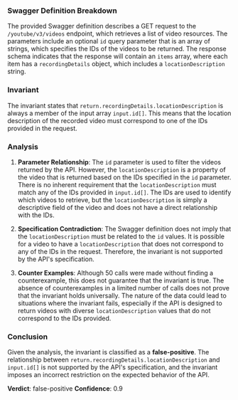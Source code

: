 ### Swagger Definition Breakdown
The provided Swagger definition describes a GET request to the `/youtube/v3/videos` endpoint, which retrieves a list of video resources. The parameters include an optional `id` query parameter that is an array of strings, which specifies the IDs of the videos to be returned. The response schema indicates that the response will contain an `items` array, where each item has a `recordingDetails` object, which includes a `locationDescription` string.

### Invariant
The invariant states that `return.recordingDetails.locationDescription` is always a member of the input array `input.id[]`. This means that the location description of the recorded video must correspond to one of the IDs provided in the request.

### Analysis
1. **Parameter Relationship**: The `id` parameter is used to filter the videos returned by the API. However, the `locationDescription` is a property of the video that is returned based on the IDs specified in the `id` parameter. There is no inherent requirement that the `locationDescription` must match any of the IDs provided in `input.id[]`. The IDs are used to identify which videos to retrieve, but the `locationDescription` is simply a descriptive field of the video and does not have a direct relationship with the IDs.

2. **Specification Contradiction**: The Swagger definition does not imply that the `locationDescription` must be related to the `id` values. It is possible for a video to have a `locationDescription` that does not correspond to any of the IDs in the request. Therefore, the invariant is not supported by the API's specification.

3. **Counter Examples**: Although 50 calls were made without finding a counterexample, this does not guarantee that the invariant is true. The absence of counterexamples in a limited number of calls does not prove that the invariant holds universally. The nature of the data could lead to situations where the invariant fails, especially if the API is designed to return videos with diverse `locationDescription` values that do not correspond to the IDs provided.

### Conclusion
Given the analysis, the invariant is classified as a **false-positive**. The relationship between `return.recordingDetails.locationDescription` and `input.id[]` is not supported by the API's specification, and the invariant imposes an incorrect restriction on the expected behavior of the API. 

**Verdict**: false-positive
**Confidence**: 0.9
